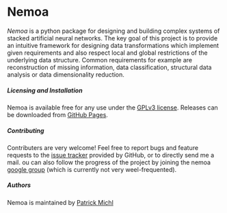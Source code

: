Nemoa
========

*Nemoa* is a python package for designing and building complex systems of stacked artificial neural networks. The key goal of this project is to provide an intuitive framework for designing data transformations which implement given requirements and also respect local and global restrictions of the underlying data structure. Common requirements for example are reconstruction of missing information, data classification, structural data analysis or data dimensionality reduction.

##### Licensing and Installation #####
Nemoa is available free for any use under the [GPLv3 license](https://www.gnu.org/licenses/gpl.html). Releases can be downloaded from [GitHub Pages](http://fishroot.github.io/nemoa/).

##### Contributing #####
Contributers are very welcome! Feel free to report bugs and feature requests to the [issue tracker](https://github.com/fishroot/nemoa/issues) provided by GitHub, or to directly send me a mail. ou can also follow the progress of the project by joining the nemoa [google group](http://groups.google.com/group/nemoa) (which is currently not very weel-frequented).

##### Authors #####
Nemoa is maintained by [Patrick Michl](https://plus.google.com/u/0/+PatrickMichl1)
